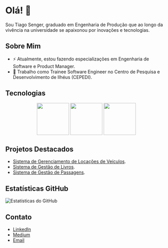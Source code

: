 # Olá! 👋

Sou Tiago Senger, graduado em Engenharia de Produção que ao longo da vivência na universidade se apaixonou por inovações e tecnologias.

## Sobre Mim
- ⚡ Atualmente, estou fazendo especializações em Engenharia de Software e Product Manager.
- 💼 Trabalho como Trainee Software Engineer no Centro de Pesquisa e Desenvolvimento de Ilhéus (CEPEDI).

## Tecnologias
<div align="center">
  <img src="https://upload.wikimedia.org/wikipedia/commons/1/18/ISO_C%2B%2B_Logo.svg" width="100" height="100">
  <img src="https://cdn4.iconfinder.com/data/icons/logos-and-brands/512/181_Java_logo_logos-512.png" width="100" height="100">
  <img src="https://upload.wikimedia.org/wikipedia/commons/thumb/c/cf/Angular_full_color_logo.svg/2048px-Angular_full_color_logo.svg.png" width="100" height="100">
</div>

## Projetos Destacados
- [Sistema de Gerenciamento de Locações de Veículos](https://github.com/tiagosenger/SistemaLocacaoVeiculos).
- [Sistema de Gestão de Livros](https://github.com/tiagosenger/SistGestaoBiblioteca).
- [Sistema de Gestão de Passagens](https://github.com/tiagosenger/SistemaGestaodePassagens).

## Estatísticas GitHub
![Estatísticas do GitHub](https://github-readme-stats.vercel.app/api?username=tiagosenger&show_icons=true)

## Contato
- [LinkedIn](https://www.linkedin.com/in/tiagosenger/)
- [Medium](https://medium.com/@tiagosengerds)
- [Email](tiagosengerds@gmail.com)
